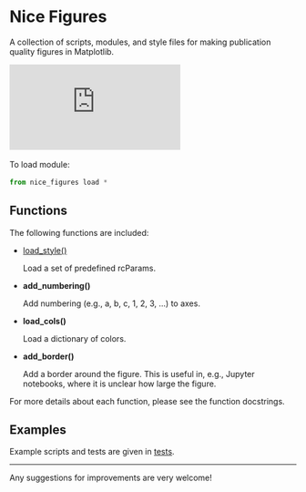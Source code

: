 # Nice Figures

A collection of scripts, modules, and style files for making publication quality figures in Matplotlib. 

![alt text](https://github.com/Rob217/nice-figures/blob/master/tests/figs/simple_fig.pdf "Example figure")

To load module:
```python
from nice_figures load *
```

## Functions

The following functions are included:
* [load_style()](./nice-figures/load_style.py)

   Load a set of predefined rcParams.
   
* **add_numbering()**

   Add numbering (e.g., a, b, c, 1, 2, 3, ...) to axes.

* **load_cols()**

   Load a dictionary of colors.

* **add_border()**

   Add a border around the figure. This is useful in, e.g., Jupyter notebooks, where it is unclear how large the figure.

For more details about each function, please see the function docstrings.

## Examples
Example scripts and tests are given in [tests](./tests/).

---
Any suggestions for improvements are very welcome!
